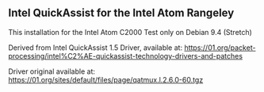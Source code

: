 ## Intel QuickAssist for the Intel Atom Rangeley

This installation for the Intel Atom C2000
Test only on Debian 9.4 (Stretch)

Derived from Intel QuickAssist 1.5 Driver, available at:
https://01.org/packet-processing/intel%C2%AE-quickassist-technology-drivers-and-patches

Driver original available at:
https://01.org/sites/default/files/page/qatmux.l.2.6.0-60.tgz
